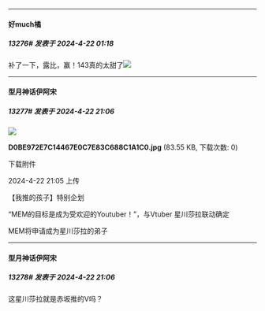 ﻿
*****

####  好much橘  
##### 13276#       发表于 2024-4-22 01:18

补了一下，露比，赢！143真的太甜了<img src="https://static.saraba1st.com/image/smiley/face2017/187.png" referrerpolicy="no-referrer">


*****

####  型月神话伊阿宋  
##### 13277#       发表于 2024-4-22 21:06

<img src="https://img.saraba1st.com/forum/202404/22/210530nk5i0cw0j8sn937i.jpg" referrerpolicy="no-referrer">

<strong>D0BE972E7C14467E0C7E83C688C1A1C0.jpg</strong> (83.55 KB, 下载次数: 0)

下载附件

2024-4-22 21:05 上传

【我推的孩子】特别企划

“MEM的目标是成为受欢迎的Youtuber！”，与Vtuber 星川莎拉联动确定

 MEM将申请成为星川莎拉的弟子

*****

####  型月神话伊阿宋  
##### 13278#       发表于 2024-4-22 21:06

这星川莎拉就是赤坂推的V吗？

